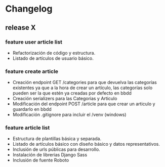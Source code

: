 # Changelog

## release X

### feature user article list

* Refactorización de código y estructura.
* Listado de artículos de usuario básico.

### feature create article

* Creación endpoint GET /categories para que devuelva las categorías existentes ya que a la hora de crear un artículo, las categorías solo pueden ser la que estén ya creadas por defecto en bbdd
* Creación serializers para las Categorias y Articulo
* Modificación del endpoint POST /article para que crear un articulo y guardarlo en bbdd
* Modificación .gitignore para incluir el /venv (windows)

### feature article list

* Estructura de plantillas básica y separada.
* Listado de artículos básico con diseño básico y datos representativos.
* Inclusión de urls públicas para desarrollo.
* Instalación de librerias Django Sass
* Inclusión de fuente Roboto